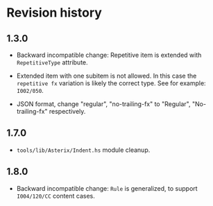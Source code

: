 # Revision history

## 1.3.0

* Backward incompatible change:
  Repetitive item is extended with `RepetitiveType` attribute.

* Extended item with one subitem is not allowed.
  In this case the `repetitive fx` variation is likely the correct type.
  See for example: `I002/050`.

* JSON format, change "regular", "no-trailing-fx" to
  "Regular", "No-trailing-fx" respectively.

## 1.7.0

* `tools/lib/Asterix/Indent.hs` module cleanup.

## 1.8.0

* Backward incompatible change:
  `Rule` is generalized, to support `I004/120/CC` content cases.

